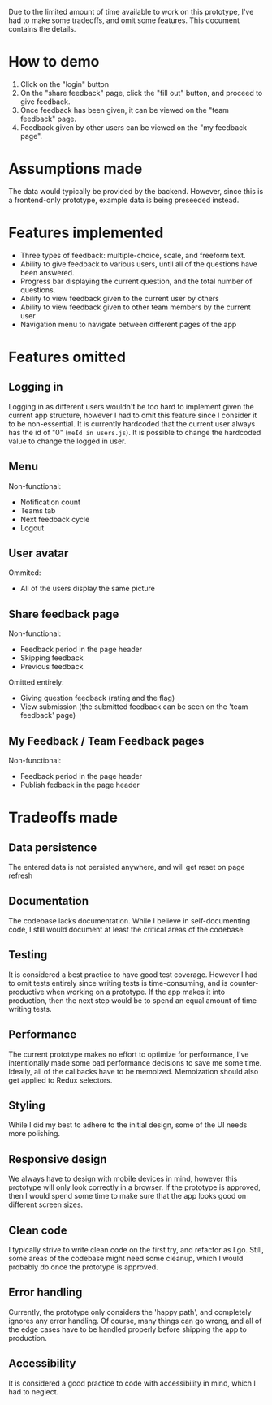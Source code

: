 Due to the limited amount of time available to work on this prototype, I've had to make some tradeoffs, and omit some features. This document contains the details.

# How to demo
1. Click on the "login" button
2. On the "share feedback" page, click the "fill out" button, and proceed to give feedback.
3. Once feedback has been given, it can be viewed on the "team feedback" page.
4. Feedback given by other users can be viewed on the "my feedback page".

# Assumptions made
The data would typically be provided by the backend. However, since this is a frontend-only prototype, example data is being preseeded instead.

# Features implemented
- Three types of feedback: multiple-choice, scale, and freeform text.
- Ability to give feedback to various users, until all of the questions have been answered.
- Progress bar displaying the current question, and the total number of questions.
- Ability to view feedback given to the current user by others
- Ability to view feedback given to other team members by the current user
- Navigation menu to navigate between different pages of the app

# Features omitted

## Logging in
Logging in as different users wouldn't be too hard to implement given the current app structure, however I had to omit this feature since I consider it to be non-essential. It is currently hardcoded that the current user always has the id of "0" (`meId in users.js`). It is possible to change the hardcoded value to change the logged in user.


## Menu
Non-functional:
- Notification count
- Teams tab
- Next feedback cycle
- Logout

## User avatar
Ommited:
- All of the users display the same picture

## Share feedback page
Non-functional:
- Feedback period in the page header
- Skipping feedback
- Previous feedback

Omitted entirely:
- Giving question feedback (rating and the flag)
- View submission (the submitted feedback can be seen on the 'team feedback' page)


## My Feedback / Team Feedback pages
Non-functional:
- Feedback period in the page header
- Publish fedback in the page header


# Tradeoffs made

## Data persistence
The entered data is not persisted anywhere, and will get reset on page refresh

## Documentation
The codebase lacks documentation. While I believe in self-documenting code, I still would document at least the critical areas of the codebase.

## Testing
It is considered a best practice to have good test coverage. However I had to omit tests entirely since writing tests is time-consuming, and is counter-productive when working on a prototype. If the app makes it into production, then the next step would be to spend an equal amount of time writing tests.

## Performance
The current prototype makes no effort to optimize for performance, I've intentionally made some bad performance decisions to save me some time.
Ideally, all of the callbacks have to be memoized. Memoization should also get applied to Redux selectors.

## Styling
While I did my best to adhere to the initial design, some of the UI needs more polishing.

## Responsive design
We always have to design with mobile devices in mind, however this prototype will only look correctly in a browser. If the prototype is approved, then I would spend some time to make sure that the app looks good on different screen sizes.

## Clean code
I typically strive to write clean code on the first try, and refactor as I go. Still, some areas of the codebase might need some cleanup, which I would probably do once the prototype is approved.

## Error handling
Currently, the prototype only considers the 'happy path', and completely ignores any error handling. Of course, many things can go wrong, and all of the edge cases have to be handled properly before shipping the app to production.

## Accessibility
It is considered a good practice to code with accessibility in mind, which I had to neglect.
